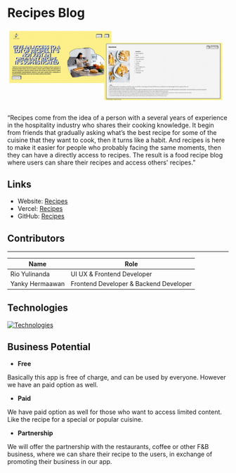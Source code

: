 # Recipes Blog

![OverviewRecipes](./public//recipesoverview.jpg)

“Recipes come from the idea of a person with a several years of experience in the hospitality industry who shares their cooking knowledge. It begin from friends that gradually asking what’s the best recipe for some of the cuisine that they want to cook, then it turns like a habit. And recipes is here to make it easier for people who probably facing the same moments, then they can have a directly access to recipes. The result is a food recipe blog where users can share their recipes and access others' recipes.”

## Links

- Website: [Recipes](http://cookbookrecipes.blog/)
- Vercel: [Recipes](https://w22-group-react-group-b.vercel.app/)
- GitHub: [Recipes](https://github.com/revou-fsse-1/w22-group-react-group-b)

## Contributors

---

| Name            | Role                                   |
| --------------- | -------------------------------------- |
| Rio Yulinanda   | UI UX & Frontend Developer             |
| Yanky Hermaawan | Frontend Developer & Backend Developer |

## Technologies

[![Technologies](https://skillicons.dev/icons?i=html,tailwind,ts,react,next,prisma,postgres&perline=10)](https://skillicons.dev)

## Business Potential

- **Free**

Basically this app is free of charge, and can be used by everyone. However we have an paid option as well.

- **Paid**

We have paid option as well for those who want to access limited content. Like the recipe for a special or popular cuisine.

- **Partnership**

We will offer the partnership with the restaurants, coffee or other F&B business, where we can share their recipe to the users, in exchange of promoting their business in our app.

